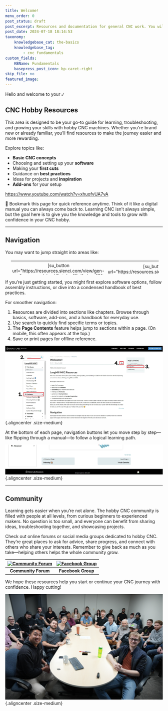 ```yaml
---
title: Welcome!
menu_order: 0
post_status: draft
post_excerpt: Resources and documentation for general CNC work. You will find info about routers, software, end mills, add ons, and more  - everything you need to get started.
post_date: 2024-07-18 18:14:53
taxonomy:
    knowledgebase_cat: the-basics
    knowledgebase_tag:
        - cnc fundamentals
custom_fields:
    KBName: Fundamentals
    basepress_post_icon: bp-caret-right
skip_file: no
featured_image: 
---
```


Hello and welcome to your ⤦

## CNC Hobby Resources

This area is designed to be your go-to guide for learning, troubleshooting, and growing your skills with hobby CNC machines. Whether you're brand new or already familiar, you’ll find resources to make the journey easier and more rewarding.

Explore topics like:

- **Basic CNC concepts**  
- Choosing and setting up your **software**
- Making your **first cuts**  
- Guidance on **best practices**  
- Ideas for projects and **inspiration**  
- **Add-ons** for your setup  

https://www.youtube.com/watch?v=xhuofvUA7vA

📌 Bookmark this page for quick reference anytime. Think of it like a digital manual you can always come back to. Learning CNC isn’t always simple, but the goal here is to give you the knowledge and tools to grow with confidence in your CNC hobby.

---

## Navigation

You may want to jump straight into areas like:

<table class="community-table" style="height: 50px; width: 95%; margin-left: auto; margin-right: auto; text-align: center; border-collapse: collapse; table-layout: fixed; padding: 5px !important; border: none !important;">
<tbody>
<tr>
<td style="text-align: center; padding: 5px; border: none;">[su_button url="https://resources.sienci.com/view/gen-software-explained/" style="flat" size="8" radius="3" background="var(--sl-blue)" color="#FFFFFF" center="yes"]💻 Software[/su_button]</td>
<td style="text-align: center; padding: 5px; border: none;">[su_button url="https://resources.sienci.com/view/gen-touchplate/" style="flat" size="8" radius="3" background="var(--sl-blue)" color="#FFFFFF" center="yes"]🔧 Assembly[/su_button]</td>
<td style="text-align: center; padding: 5px; border: none;">[su_button url="https://resources.sienci.com/view/gen-running-jobs/" style="flat" size="8" radius="3" background="var(--sl-blue)" color="#FFFFFF" center="yes"]📔 Handbook[/su_button]</td>
</tr>
</tbody>
</table>

If you’re just getting started, you might first explore software options, follow assembly instructions, or dive into a condensed handbook of best practices.

For smoother navigation:

1. Resources are divided into sections like chapters. Browse through basics, software, add-ons, and a handbook for everyday use.  
2. Use search to quickly find specific terms or topics.  
3. The **Page Contents** feature helps jump to sections within a page. (On mobile, this often appears at the top.)  
4. Save or print pages for offline reference.  

![](/_images/_lmmk2/_the-basics/lmk2_welcome_navigation.jpg){.aligncenter .size-medium}

At the bottom of each page, navigation buttons let you move step by step—like flipping through a manual—to follow a logical learning path.

![](/_images/_lmmk2/_the-basics/lmk2_welcome_navigation2.jpg){.aligncenter .size-medium}

---

## Community

Learning gets easier when you’re not alone. The hobby CNC community is filled with people at all levels, from curious beginners to experienced makers. No question is too small, and everyone can benefit from sharing ideas, troubleshooting together, and showcasing projects.

Check out online forums or social media groups dedicated to hobby CNC. They’re great places to ask for advice, share progress, and connect with others who share your interests. Remember to give back as much as you take—helping others helps the whole community grow.

| [![Community Forum](https://resources.sienci.com/wp-content/uploads/2021/06/Icon2-scaled-1.jpg)](https://forum.sienci.com/) | [![Facebook Group](https://resources.sienci.com/wp-content/uploads/2021/06/Icon1-scaled-1.jpg)](https://www.facebook.com/groups/mill.one/) |
| :--------------------------------------------------------------------------------------------------------------------------: | :---------------------------------------------------------------------------------------------------------------------------------------: |
| **Community Forum**                                                                                                          | **Facebook Group**                                                                                                                       |

We hope these resources help you start or continue your CNC journey with confidence. Happy cutting!

![](/_images/_cnc-fun/_the-basics/cnc_ba_welcome-team.JPG){.aligncenter .size-medium}
